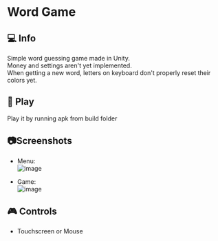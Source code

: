 # Word Game
## :computer: Info
Simple word guessing game made in Unity.<br>
Money and settings aren't yet implemented.<br>
When getting a new word, letters on keyboard don't properly reset their colors yet.


## :hammer: Play
Play it by running apk from build folder

## :camera:Screenshots
- Menu:<br> ![image](https://github.com/user-attachments/assets/21794dee-eeea-4663-a728-e828c141a781)

- Game:<br> ![image](https://github.com/user-attachments/assets/420d1f7f-9b91-492b-9b3a-a17fa8c869b0)


## :video_game: Controls
- Touchscreen or Mouse
